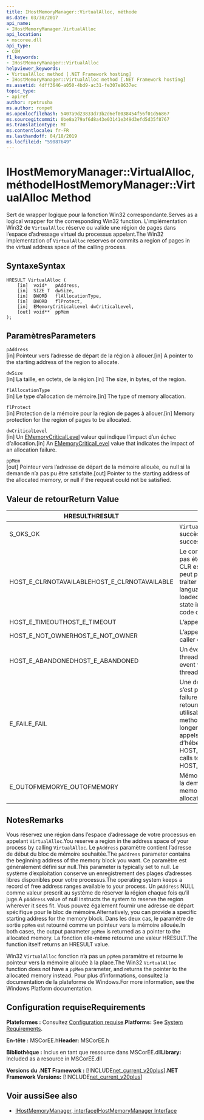 ```yaml
---
title: IHostMemoryManager::VirtualAlloc, méthode
ms.date: 03/30/2017
api_name:
- IHostMemoryManager.VirtualAlloc
api_location:
- mscoree.dll
api_type:
- COM
f1_keywords:
- IHostMemoryManager::VirtualAlloc
helpviewer_keywords:
- VirtualAlloc method [.NET Framework hosting]
- IHostMemoryManager::VirtualAlloc method [.NET Framework hosting]
ms.assetid: 4dff3646-a050-4bd9-ac31-fe307e8637ec
topic_type:
- apiref
author: rpetrusha
ms.author: ronpet
ms.openlocfilehash: 5407a9d23833d73b2d6ef0038454f56f01d56867
ms.sourcegitcommit: 0be8a279af6d8a43e03141e349d3efd5d35f8767
ms.translationtype: MT
ms.contentlocale: fr-FR
ms.lasthandoff: 04/18/2019
ms.locfileid: "59087649"
---
```

# <a name="ihostmemorymanagervirtualalloc-method"></a><span data-ttu-id="2da02-102">IHostMemoryManager::VirtualAlloc, méthode</span><span class="sxs-lookup"><span data-stu-id="2da02-102">IHostMemoryManager::VirtualAlloc Method</span></span>
<span data-ttu-id="2da02-103">Sert de wrapper logique pour la fonction Win32 correspondante.</span><span class="sxs-lookup"><span data-stu-id="2da02-103">Serves as a logical wrapper for the corresponding Win32 function.</span></span> <span data-ttu-id="2da02-104">L’implémentation Win32 de `VirtualAlloc` réserve ou valide une région de pages dans l’espace d’adressage virtuel du processus appelant.</span><span class="sxs-lookup"><span data-stu-id="2da02-104">The Win32 implementation of `VirtualAlloc` reserves or commits a region of pages in the virtual address space of the calling process.</span></span>  
  
## <a name="syntax"></a><span data-ttu-id="2da02-105">Syntaxe</span><span class="sxs-lookup"><span data-stu-id="2da02-105">Syntax</span></span>  
  
```  
HRESULT VirtualAlloc (  
    [in]  void*   pAddress,  
    [in]  SIZE_T  dwSize,  
    [in]  DWORD   flAllocationType,  
    [in]  DWORD   flProtect,  
    [in]  EMemoryCriticalLevel dwCriticalLevel,  
    [out] void**  ppMem  
);  
```  
  
## <a name="parameters"></a><span data-ttu-id="2da02-106">Paramètres</span><span class="sxs-lookup"><span data-stu-id="2da02-106">Parameters</span></span>  
 `pAddress`  
 <span data-ttu-id="2da02-107">[in] Pointeur vers l’adresse de départ de la région à allouer.</span><span class="sxs-lookup"><span data-stu-id="2da02-107">[in] A pointer to the starting address of the region to allocate.</span></span>  
  
 `dwSize`  
 <span data-ttu-id="2da02-108">[in] La taille, en octets, de la région.</span><span class="sxs-lookup"><span data-stu-id="2da02-108">[in] The size, in bytes, of the region.</span></span>  
  
 `flAllocationType`  
 <span data-ttu-id="2da02-109">[in] Le type d’allocation de mémoire.</span><span class="sxs-lookup"><span data-stu-id="2da02-109">[in] The type of memory allocation.</span></span>  
  
 `flProtect`  
 <span data-ttu-id="2da02-110">[in] Protection de la mémoire pour la région de pages à allouer.</span><span class="sxs-lookup"><span data-stu-id="2da02-110">[in] Memory protection for the region of pages to be allocated.</span></span>  
  
 `dwCriticalLevel`  
 <span data-ttu-id="2da02-111">[in] Un [EMemoryCriticalLevel](../../../../docs/framework/unmanaged-api/hosting/ememorycriticallevel-enumeration.md) valeur qui indique l’impact d’un échec d’allocation.</span><span class="sxs-lookup"><span data-stu-id="2da02-111">[in] An [EMemoryCriticalLevel](../../../../docs/framework/unmanaged-api/hosting/ememorycriticallevel-enumeration.md) value that indicates the impact of an allocation failure.</span></span>  
  
 `ppMem`  
 <span data-ttu-id="2da02-112">[out] Pointeur vers l’adresse de départ de la mémoire allouée, ou null si la demande n’a pas pu être satisfaite.</span><span class="sxs-lookup"><span data-stu-id="2da02-112">[out] Pointer to the starting address of the allocated memory, or null if the request could not be satisfied.</span></span>  
  
## <a name="return-value"></a><span data-ttu-id="2da02-113">Valeur de retour</span><span class="sxs-lookup"><span data-stu-id="2da02-113">Return Value</span></span>  
  
|<span data-ttu-id="2da02-114">HRESULT</span><span class="sxs-lookup"><span data-stu-id="2da02-114">HRESULT</span></span>|<span data-ttu-id="2da02-115">Description</span><span class="sxs-lookup"><span data-stu-id="2da02-115">Description</span></span>|  
|-------------|-----------------|  
|<span data-ttu-id="2da02-116">S_OK</span><span class="sxs-lookup"><span data-stu-id="2da02-116">S_OK</span></span>|<span data-ttu-id="2da02-117">`VirtualAlloc` retourné avec succès.</span><span class="sxs-lookup"><span data-stu-id="2da02-117">`VirtualAlloc` returned successfully.</span></span>|  
|<span data-ttu-id="2da02-118">HOST_E_CLRNOTAVAILABLE</span><span class="sxs-lookup"><span data-stu-id="2da02-118">HOST_E_CLRNOTAVAILABLE</span></span>|<span data-ttu-id="2da02-119">Le common language runtime (CLR) n’a pas été chargé dans un processus ou le CLR est dans un état dans lequel il ne peut pas exécuter le code managé ou traiter l’appel avec succès.</span><span class="sxs-lookup"><span data-stu-id="2da02-119">The common language runtime (CLR) has not been loaded into a process, or the CLR is in a state in which it cannot run managed code or process the call successfully.</span></span>|  
|<span data-ttu-id="2da02-120">HOST_E_TIMEOUT</span><span class="sxs-lookup"><span data-stu-id="2da02-120">HOST_E_TIMEOUT</span></span>|<span data-ttu-id="2da02-121">L’appel a expiré.</span><span class="sxs-lookup"><span data-stu-id="2da02-121">The call timed out.</span></span>|  
|<span data-ttu-id="2da02-122">HOST_E_NOT_OWNER</span><span class="sxs-lookup"><span data-stu-id="2da02-122">HOST_E_NOT_OWNER</span></span>|<span data-ttu-id="2da02-123">L’appelant ne possède pas le verrou.</span><span class="sxs-lookup"><span data-stu-id="2da02-123">The caller does not own the lock.</span></span>|  
|<span data-ttu-id="2da02-124">HOST_E_ABANDONED</span><span class="sxs-lookup"><span data-stu-id="2da02-124">HOST_E_ABANDONED</span></span>|<span data-ttu-id="2da02-125">Un événement a été annulé alors qu’un thread bloqué ou Fibre l’attendait.</span><span class="sxs-lookup"><span data-stu-id="2da02-125">An event was canceled while a blocked thread or fiber was waiting on it.</span></span>|  
|<span data-ttu-id="2da02-126">E_FAIL</span><span class="sxs-lookup"><span data-stu-id="2da02-126">E_FAIL</span></span>|<span data-ttu-id="2da02-127">Une défaillance catastrophique inconnue s’est produite.</span><span class="sxs-lookup"><span data-stu-id="2da02-127">An unknown catastrophic failure occurred.</span></span> <span data-ttu-id="2da02-128">Lorsqu’une méthode retourne E_FAIL, le CLR n’est plus utilisable au sein du processus.</span><span class="sxs-lookup"><span data-stu-id="2da02-128">When a method returns E_FAIL, the CLR is no longer usable within the process.</span></span> <span data-ttu-id="2da02-129">Les appels suivants aux méthodes d’hébergement retournent HOST_E_CLRNOTAVAILABLE.</span><span class="sxs-lookup"><span data-stu-id="2da02-129">Subsequent calls to hosting methods return HOST_E_CLRNOTAVAILABLE.</span></span>|  
|<span data-ttu-id="2da02-130">E_OUTOFMEMORY</span><span class="sxs-lookup"><span data-stu-id="2da02-130">E_OUTOFMEMORY</span></span>|<span data-ttu-id="2da02-131">Mémoire était insuffisante pour terminer la demande d’allocation</span><span class="sxs-lookup"><span data-stu-id="2da02-131">Not enough memory was available to complete the allocation request</span></span>|  
  
## <a name="remarks"></a><span data-ttu-id="2da02-132">Notes</span><span class="sxs-lookup"><span data-stu-id="2da02-132">Remarks</span></span>  
 <span data-ttu-id="2da02-133">Vous réservez une région dans l’espace d’adressage de votre processus en appelant `VirtualAlloc`.</span><span class="sxs-lookup"><span data-stu-id="2da02-133">You reserve a region in the address space of your process by calling `VirtualAlloc`.</span></span> <span data-ttu-id="2da02-134">Le `pAddress` paramètre contient l’adresse de début du bloc de mémoire souhaitée.</span><span class="sxs-lookup"><span data-stu-id="2da02-134">The `pAddress` parameter contains the beginning address of the memory block you want.</span></span> <span data-ttu-id="2da02-135">Ce paramètre est généralement défini sur null.</span><span class="sxs-lookup"><span data-stu-id="2da02-135">This parameter is typically set to null.</span></span> <span data-ttu-id="2da02-136">Le système d’exploitation conserve un enregistrement des plages d’adresses libres disponibles pour votre processus.</span><span class="sxs-lookup"><span data-stu-id="2da02-136">The operating system keeps a record of free address ranges available to your process.</span></span> <span data-ttu-id="2da02-137">Un `pAddress` NULL comme valeur prescrit au système de réserver la région chaque fois qu’il juge.</span><span class="sxs-lookup"><span data-stu-id="2da02-137">A `pAddress` value of null instructs the system to reserve the region wherever it sees fit.</span></span> <span data-ttu-id="2da02-138">Vous pouvez également fournir une adresse de départ spécifique pour le bloc de mémoire.</span><span class="sxs-lookup"><span data-stu-id="2da02-138">Alternatively, you can provide a specific starting address for the memory block.</span></span> <span data-ttu-id="2da02-139">Dans les deux cas, le paramètre de sortie `ppMem` est retourné comme un pointeur vers la mémoire allouée.</span><span class="sxs-lookup"><span data-stu-id="2da02-139">In both cases, the output parameter `ppMem` is returned as a pointer to the allocated memory.</span></span> <span data-ttu-id="2da02-140">La fonction elle-même retourne une valeur HRESULT.</span><span class="sxs-lookup"><span data-stu-id="2da02-140">The function itself returns an HRESULT value.</span></span>  
  
 <span data-ttu-id="2da02-141">Win32 `VirtualAlloc` fonction n’a pas un `ppMem` paramètre et retourne le pointeur vers la mémoire allouée à la place.</span><span class="sxs-lookup"><span data-stu-id="2da02-141">The Win32 `VirtualAlloc` function does not have a `ppMem` parameter, and returns the pointer to the allocated memory instead.</span></span> <span data-ttu-id="2da02-142">Pour plus d’informations, consultez la documentation de la plateforme de Windows.</span><span class="sxs-lookup"><span data-stu-id="2da02-142">For more information, see the Windows Platform documentation.</span></span>  
  
## <a name="requirements"></a><span data-ttu-id="2da02-143">Configuration requise</span><span class="sxs-lookup"><span data-stu-id="2da02-143">Requirements</span></span>  
 <span data-ttu-id="2da02-144">**Plateformes :** Consultez [Configuration requise](../../../../docs/framework/get-started/system-requirements.md).</span><span class="sxs-lookup"><span data-stu-id="2da02-144">**Platforms:** See [System Requirements](../../../../docs/framework/get-started/system-requirements.md).</span></span>  
  
 <span data-ttu-id="2da02-145">**En-tête :** MSCorEE.h</span><span class="sxs-lookup"><span data-stu-id="2da02-145">**Header:** MSCorEE.h</span></span>  
  
 <span data-ttu-id="2da02-146">**Bibliothèque :** Inclus en tant que ressource dans MSCorEE.dll</span><span class="sxs-lookup"><span data-stu-id="2da02-146">**Library:** Included as a resource in MSCorEE.dll</span></span>  
  
 <span data-ttu-id="2da02-147">**Versions du .NET Framework :** [!INCLUDE[net_current_v20plus](../../../../includes/net-current-v20plus-md.md)]</span><span class="sxs-lookup"><span data-stu-id="2da02-147">**.NET Framework Versions:** [!INCLUDE[net_current_v20plus](../../../../includes/net-current-v20plus-md.md)]</span></span>  
  
## <a name="see-also"></a><span data-ttu-id="2da02-148">Voir aussi</span><span class="sxs-lookup"><span data-stu-id="2da02-148">See also</span></span>

- [<span data-ttu-id="2da02-149">IHostMemoryManager, interface</span><span class="sxs-lookup"><span data-stu-id="2da02-149">IHostMemoryManager Interface</span></span>](../../../../docs/framework/unmanaged-api/hosting/ihostmemorymanager-interface.md)
